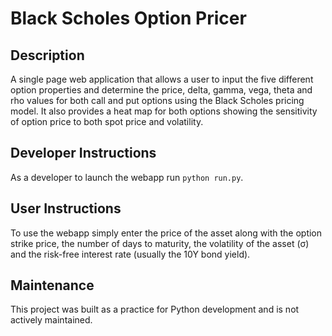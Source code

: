 # Black Scholes Option Pricer

## Description
A single page web application that allows a user to input the five different option properties and determine
the price, delta, gamma, vega, theta and rho values for both call and put options using the Black Scholes
pricing model. It also provides a heat map for both options showing the sensitivity of option price to both
spot price and volatility.

## Developer Instructions
As a developer to launch the webapp run `python run.py`.

## User Instructions
To use the webapp simply enter the price of the asset along with the option strike price, the number of days to maturity, the
volatility of the asset (σ) and the risk-free interest rate (usually the 10Y bond yield).

## Maintenance
This project was built as a practice for Python development and is not actively maintained.
